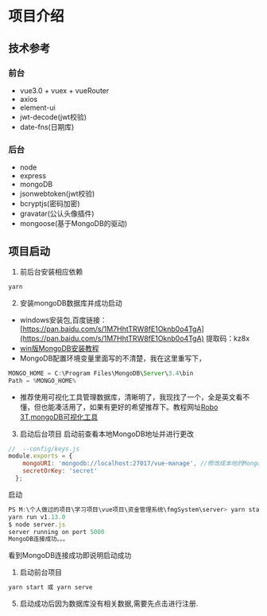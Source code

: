 # 项目介绍

## 技术参考
### 前台
* vue3.0 + vuex + vueRouter
* axios
* element-ui
* jwt-decode(jwt校验)
* date-fns(日期库)
### 后台
* node
* express
* mongoDB
* jsonwebtoken(jwt校验)
* bcryptjs(密码加密)
* gravatar(公认头像插件)
* mongoose(基于MongoDB的驱动)

## 项目启动
1. 前后台安装相应依赖
```js
yarn
```
2. 安装mongoDB数据库并成功启动

* windows安装包,百度链接：[https://pan.baidu.com/s/1M7HhtTRW8fE1Oknb0o4TgA](https://pan.baidu.com/s/1M7HhtTRW8fE1Oknb0o4TgA) 提取码：kz8x
* [win版MongoDB安装教程](http://baijiahao.baidu.com/s?id=1601512248926547477&wfr=spider&for=pc)
* MongoDB配置环境变量里面写的不清楚，我在这里重写下，
```js
MONGO_HOME = C:\Program Files\MongoDB\Server\3.4\bin
Path = %MONGO_HOME%
```
* 推荐使用可视化工具管理数据库，清晰明了，我现找了一个，全是英文看不懂，但也能凑活用了，如果有更好的希望推荐下。教程网址[Robo 3T,mongoDB可视化工具](https://www.jianshu.com/p/1194de9859d0)

3. 启动后台项目
启动前查看本地MongoDB地址并进行更改
```js
//  --config/keys.js
module.exports = {
    mongoURI: 'mongodb://localhost:27017/vue-manage', //修改成本地的MongoDB地址
    secretOrKey: 'secret'
  };
```
启动
```js
PS M:\个人做过的项目\学习项目\vue项目\资金管理系统\fmgSystem\server> yarn start
yarn run v1.13.0
$ node server.js
server running on port 5000
MongoDB连接成功。。。
```
看到MongoDB连接成功即说明启动成功
1. 启动前台项目
```js
yarn start 或 yarn serve
```
5. 启动成功后因为数据库没有相关数据,需要先点击进行注册.